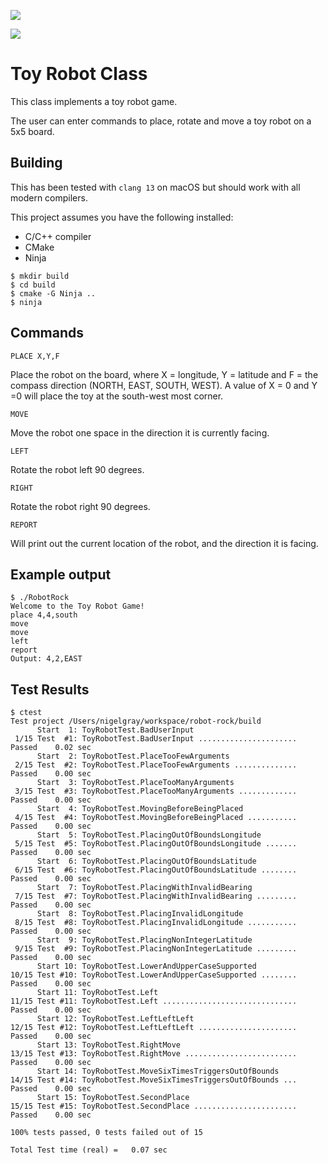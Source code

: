 ![](https://cdn2.iconfinder.com/data/icons/daft-punk-helments/512/Off.png)

![](https://github.com/nigelgray/robot-rock/actions/workflows/cmake.yml/badge.svg)

# Toy Robot Class

This class implements a toy robot game.

The user can enter commands to place, rotate and move a toy robot on a 5x5 board.

## Building

This has been tested with `clang 13` on macOS but should work with all modern compilers.

This project assumes you have the following installed:
- C/C++ compiler
- CMake
- Ninja

```
$ mkdir build
$ cd build
$ cmake -G Ninja ..
$ ninja
```

## Commands

`PLACE X,Y,F`

Place the robot on the board, where X = longitude, Y = latitude and F = the compass direction (NORTH, EAST, SOUTH, WEST).
A value of X = 0 and Y =0 will place the toy at the south-west most corner.

`MOVE`

Move the robot one space in the direction it is currently facing.

`LEFT`

Rotate the robot left 90 degrees.

`RIGHT`

Rotate the robot right 90 degrees.

`REPORT`

Will print out the current location of the robot, and the direction it is facing.

## Example output

```
$ ./RobotRock
Welcome to the Toy Robot Game!
place 4,4,south
move
move
left
report
Output: 4,2,EAST
```

## Test Results

```
$ ctest
Test project /Users/nigelgray/workspace/robot-rock/build
      Start  1: ToyRobotTest.BadUserInput
 1/15 Test  #1: ToyRobotTest.BadUserInput ......................   Passed    0.02 sec
      Start  2: ToyRobotTest.PlaceTooFewArguments
 2/15 Test  #2: ToyRobotTest.PlaceTooFewArguments ..............   Passed    0.00 sec
      Start  3: ToyRobotTest.PlaceTooManyArguments
 3/15 Test  #3: ToyRobotTest.PlaceTooManyArguments .............   Passed    0.00 sec
      Start  4: ToyRobotTest.MovingBeforeBeingPlaced
 4/15 Test  #4: ToyRobotTest.MovingBeforeBeingPlaced ...........   Passed    0.00 sec
      Start  5: ToyRobotTest.PlacingOutOfBoundsLongitude
 5/15 Test  #5: ToyRobotTest.PlacingOutOfBoundsLongitude .......   Passed    0.00 sec
      Start  6: ToyRobotTest.PlacingOutOfBoundsLatitude
 6/15 Test  #6: ToyRobotTest.PlacingOutOfBoundsLatitude ........   Passed    0.00 sec
      Start  7: ToyRobotTest.PlacingWithInvalidBearing
 7/15 Test  #7: ToyRobotTest.PlacingWithInvalidBearing .........   Passed    0.00 sec
      Start  8: ToyRobotTest.PlacingInvalidLongitude
 8/15 Test  #8: ToyRobotTest.PlacingInvalidLongitude ...........   Passed    0.00 sec
      Start  9: ToyRobotTest.PlacingNonIntegerLatitude
 9/15 Test  #9: ToyRobotTest.PlacingNonIntegerLatitude .........   Passed    0.00 sec
      Start 10: ToyRobotTest.LowerAndUpperCaseSupported
10/15 Test #10: ToyRobotTest.LowerAndUpperCaseSupported ........   Passed    0.00 sec
      Start 11: ToyRobotTest.Left
11/15 Test #11: ToyRobotTest.Left ..............................   Passed    0.00 sec
      Start 12: ToyRobotTest.LeftLeftLeft
12/15 Test #12: ToyRobotTest.LeftLeftLeft ......................   Passed    0.00 sec
      Start 13: ToyRobotTest.RightMove
13/15 Test #13: ToyRobotTest.RightMove .........................   Passed    0.00 sec
      Start 14: ToyRobotTest.MoveSixTimesTriggersOutOfBounds
14/15 Test #14: ToyRobotTest.MoveSixTimesTriggersOutOfBounds ...   Passed    0.00 sec
      Start 15: ToyRobotTest.SecondPlace
15/15 Test #15: ToyRobotTest.SecondPlace .......................   Passed    0.00 sec

100% tests passed, 0 tests failed out of 15

Total Test time (real) =   0.07 sec
```
